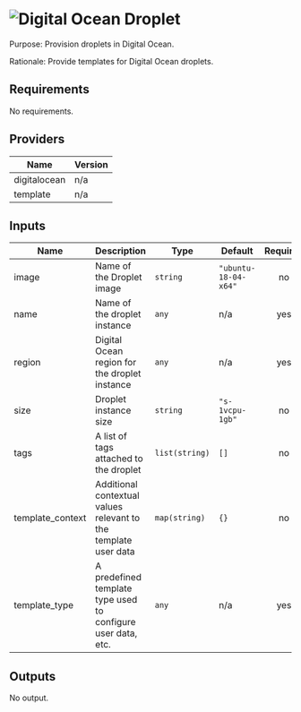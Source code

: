 # ![Digital Ocean](do-logo.png) Droplet

Purpose: Provision droplets in Digital Ocean.

Rationale: Provide templates for Digital Ocean droplets.

## Requirements

No requirements.

## Providers

| Name | Version |
|------|---------|
| digitalocean | n/a |
| template | n/a |

## Inputs

| Name | Description | Type | Default | Required |
|------|-------------|------|---------|:--------:|
| image | Name of the Droplet image | `string` | `"ubuntu-18-04-x64"` | no |
| name | Name of the droplet instance | `any` | n/a | yes |
| region | Digital Ocean region for the droplet instance | `any` | n/a | yes |
| size | Droplet instance size | `string` | `"s-1vcpu-1gb"` | no |
| tags | A list of tags attached to the droplet | `list(string)` | `[]` | no |
| template\_context | Additional contextual values relevant to the template user data | `map(string)` | `{}` | no |
| template\_type | A predefined template type used to configure user data, etc. | `any` | n/a | yes |

## Outputs

No output.

